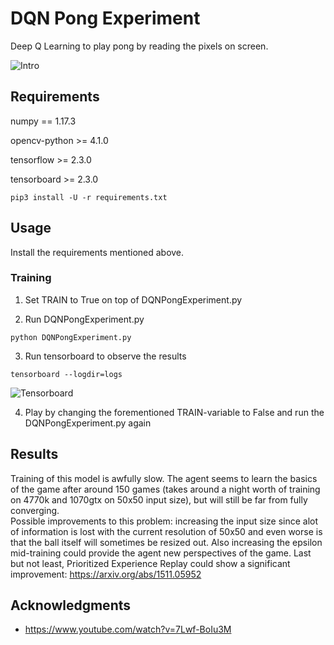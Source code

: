 # DQN Pong Experiment

Deep Q Learning to play pong by reading the pixels on screen.

![Intro](https://i.imgur.com/Xucaas1.gif)

## Requirements

numpy == 1.17.3

opencv-python >= 4.1.0

tensorflow >= 2.3.0

tensorboard >= 2.3.0

``` pip3 install -U -r requirements.txt ```

## Usage

Install the requirements mentioned above.


### Training
1. Set TRAIN to True on top of DQNPongExperiment.py

2. Run DQNPongExperiment.py

```python DQNPongExperiment.py```

3. Run tensorboard to observe the results

```tensorboard --logdir=logs```

![Tensorboard](https://i.imgur.com/dqr2HfB.jpg)

4. Play by changing the forementioned TRAIN-variable to False and run
the DQNPongExperiment.py again

## Results

Training of this model is awfully slow. The agent seems to learn 
the basics of the game after around 150 games (takes around a night worth of training
on 4770k and 1070gtx on 50x50 input size), but will still be far from fully converging.  
Possible improvements to this problem: increasing the input size since alot of information
is lost with the current resolution of 50x50 and even worse is that the ball itself will
sometimes be resized out. Also increasing the epsilon mid-training could provide the agent
new perspectives of the game. Last but not least, Prioritized Experience Replay could
show a significant improvement: https://arxiv.org/abs/1511.05952


## Acknowledgments

* https://www.youtube.com/watch?v=7Lwf-BoIu3M

